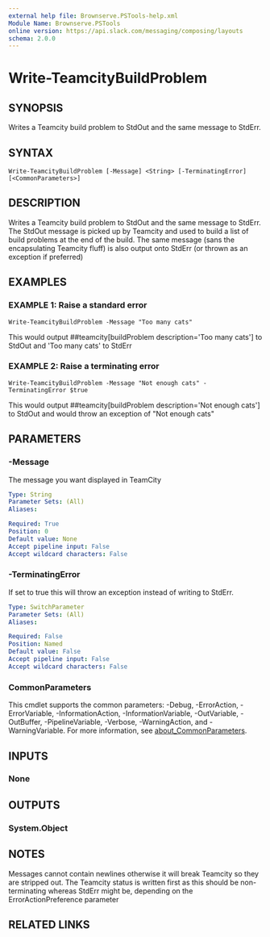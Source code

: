 ```yaml
---
external help file: Brownserve.PSTools-help.xml
Module Name: Brownserve.PSTools
online version: https://api.slack.com/messaging/composing/layouts
schema: 2.0.0
---
```


# Write-TeamcityBuildProblem

## SYNOPSIS
Writes a Teamcity build problem to StdOut and the same message to StdErr.

## SYNTAX

```
Write-TeamcityBuildProblem [-Message] <String> [-TerminatingError] [<CommonParameters>]
```

## DESCRIPTION
Writes a Teamcity build problem to StdOut and the same message to StdErr.
The StdOut message is picked up by Teamcity and used to build a list of build problems at the end of the build.
The same message (sans the encapsulating Teamcity fluff) is also output onto StdErr (or thrown as an exception if preferred)

## EXAMPLES

### EXAMPLE 1: Raise a standard error
```
Write-TeamcityBuildProblem -Message "Too many cats"
```

This would output ##teamcity\[buildProblem description='Too many cats'\] to StdOut and 'Too many cats' to StdErr

### EXAMPLE 2: Raise a terminating error
```
Write-TeamcityBuildProblem -Message "Not enough cats" -TerminatingError $true
```

This would output ##teamcity\[buildProblem description='Not enough cats'\] to StdOut and would throw an exception of "Not enough cats"

## PARAMETERS

### -Message
The message you want displayed in TeamCity

```yaml
Type: String
Parameter Sets: (All)
Aliases:

Required: True
Position: 0
Default value: None
Accept pipeline input: False
Accept wildcard characters: False
```

### -TerminatingError
If set to true this will throw an exception instead of writing to StdErr.

```yaml
Type: SwitchParameter
Parameter Sets: (All)
Aliases:

Required: False
Position: Named
Default value: False
Accept pipeline input: False
Accept wildcard characters: False
```

### CommonParameters
This cmdlet supports the common parameters: -Debug, -ErrorAction, -ErrorVariable, -InformationAction, -InformationVariable, -OutVariable, -OutBuffer, -PipelineVariable, -Verbose, -WarningAction, and -WarningVariable. For more information, see [about_CommonParameters](http://go.microsoft.com/fwlink/?LinkID=113216).

## INPUTS

### None
## OUTPUTS

### System.Object
## NOTES
Messages cannot contain newlines otherwise it will break Teamcity so they are stripped out.
The Teamcity status is written first as this should be non-terminating whereas StdErr might be, depending on the ErrorActionPreference parameter

## RELATED LINKS
